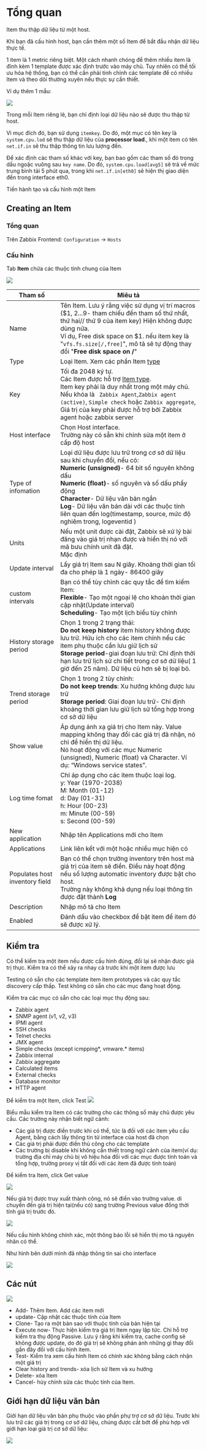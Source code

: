 # Tổng quan
Item thu thập dữ liệu từ một host.

Khi bạn đã cấu hình host, bạn cần thêm một số Item để bắt đầu nhận  dữ liệu thực tế.

1 item là 1 metric riêng biệt. Một cách nhanh chóng để thêm nhiều item là đính kèm 1 template được xác định trước vào máy chủ. Tuy nhiên có thể tối ưu hóa hệ thống, bạn có thể cần phải tinh chỉnh các template để có nhiều Item và theo dõi thường xuyên nếu thực sự cần thiết.

Ví dụ thêm 1 mẫu:

![](/images/Screenshot_67.png)

Trong mỗi Item riêng lẻ, bạn chỉ định loại dữ liệu nào sẽ được thu thập từ host.

Vì mục đích đó, bạn sử dụng `itemkey`. Do đó, một mục có tên key là `system.cpu.lod` sẽ thu thập dữ liệu của **processor load**., khi một item có tên `net.if.in` sẽ thu thập thông tin lưu lượng đến.

Để xác định các tham số khác với key, bạn bao gồm các tham số đó trong dấu ngoặc vuông sau `key name`. Do đó, `system.cpu.load[avg5]` sẽ trả về mức trung bình tải 5 phút qua, trong khi `net.if.in[eth0]` sẽ hiện thị giao diện đến trong interface eth0.

Tiến hành tạo và cấu hình một Item
## Creating an Item
### Tổng quan 

Trên Zabbix Frontend: `Configuration` → `Hosts`

### Cấu hình
Tab **Item** chứa các thuộc tính chung của Item

![](/images/Screenshot_68.png)

|Tham số|Miêu tả|
|-|-|
|Name|Tên Item. Lưu ý rằng việc sử dụng vị trí macros ($1, $2...$9- tham chiếu đến tham số thứ nhất, thứ hai// thứ 9 của item key) Hiện không được dùng nữa.</br> Ví dụ, Free disk space on $1. nếu item key là "`vfs.fs.size[/,free]`", mô tả sẽ tự động thay đổi "**Free disk space on /**" |
|Type|Loại Item. Xem các phần Item [type](/config/info/Item-type.md)|
|Key|Tối đa 2048 ký tự.</br>Các Item được hỗ trợ [Item type](/config/info/Item-type.md).</br>Item key phải là duy nhất trong một máy chủ.</br>Nếu khóa là ` Zabbix Agent`,`Zabbix agent (active)`, `Simple check` hoặc `Zabbix aggregate`, Giá trị của key phải được hỗ trợ bởi Zabbix agent hoặc zabbix server  |
|Host interface|Chọn Host interface.</br> Trường này có sẵn khi chỉnh sửa một item ở cấp độ host|
|Type of infomation |Loại dữ liệu được lưu trữ trong cơ sở dữ liệu sau khi chuyển đổi, nếu có:</br> **Numeric (unsigned)**- 64 bit số nguyên không dấu</br> **Numeric (float)**- số nguyên và số dấu phẩy động</br>**Character**- Dữ liệu văn bản ngắn</br>**Log**- Dữ liệu văn bản dài với các thuộc tính liên quan đến log(timestamp, source, mức độ nghiêm trong, logeventid ) |
|Units|Nếu một unit được cài đặt, Zabbix sẽ xử lý bài đăng  vào giá trị nhạn được và hiển thị nó với mã bưu chính unit đã đặt.</br> Mặc định|
|Update interval|Lấy giá trị Item sau N giây. Khoảng thời gian tối đa cho phép là 1 ngày- 86400 giây|
|custom intervals|Bạn có thể tùy chỉnh các quy tắc để tìm kiếm Item:<br> **Flexible**- Tạo một ngoại lệ cho khoản thời gian cập nhật(Update interval) <br>**Scheduling**- Tạo một lịch biểu tùy chỉnh |
|History storage period |Chọn 1 trong 2 trạng thái:<br> **Do not keep history** item history không được lưu trữ. Hữu ích cho các item chính nếu các item phụ thuộc cần lưu giữ lịch sử<br>**Storage period**-giai đoạn lưu trữ: Chỉ định thời hạn lưu trữ lịch sử chi tiết trong cơ sở dữ liệu( 1 giờ đến 25 năm). Dữ liệu cũ hơn sẽ bị loại bỏ.  |
|Trend storage period|Chọn 1 trong 2 tùy chỉnh:<br>**Do not keep trends**: Xu hướng không được lưu trữ<br>**Storage period**: Giai đoạn lưu trữ- Chỉ định khoảng thời gian lưu giữ lịch sử tổng hợp trong cơ sở dữ liệu |
|Show value|Áp dụng ánh xạ giá trị cho Item này. Value mapping không thay đổi các giá trị đã nhận, nó chỉ để hiển thị dữ liệu.<br>Nó hoạt động với các mục Numeric (unsigned), Numeric (float) và Character. Ví dụ: “Windows service states”.|
|Log time fomat|Chỉ áp dụng cho các item thuộc loại log.<br>y: Year (1970-2038)<br>M: Month (01-12)<br>d: Day (01-31)<br>h: Hour (00-23)<br>m: Minute (00-59)<br>s: Second (00-59) |
|New application|Nhập tên Applications mới cho Item|
|Applications|Link liên kết với một hoặc nhiều mục hiện có|
|Populates host inventory field|Bạn có thể chọn trường inventory trên host mà giá trị của item sẽ điền. Điều này hoạt động nếu số lượng automatic inventory được bật cho host. <br> Trường này không khả dụng nếu loại thông tin được đặt thành **Log**|
|Description|Nhập mô tả cho Item|
|Enabled|Đánh dấu vào checkbox để bật item để item đó sẽ được xử lý.|

## Kiểm tra
Có thể kiểm tra một item nếu được cấu hình đúng, đổi lại sẽ nhận được giá trị thực. Kiểm tra có thể xảy ra nhay cả trước khi một item được lưu

Testing có sẵn cho các template item item prototypes và các quy tắc discovery cấp thấp. Test không có sẵn cho các mục đang hoạt động.

Kiểm tra các mục có sẵn cho các loại mục thụ động sau:

* Zabbix agent
* SNMP agent (v1, v2, v3)
* IPMI agent
* SSH checks
* Telnet checks
* JMX agent
* Simple checks (except icmpping*, vmware.* items)
* Zabbix internal
* Zabbix aggregate
* Calculated items
* External checks
* Database monitor
* HTTP agent

Để kiểm tra một Item, click Test
![](/images/Screenshot_69.png)

Biểu mẫu kiểm tra Item có các trường cho các thông số máy chủ được yêu cầu. Các trường này nhận biết ngữ cảnh: 
* Các giá trị được điền trước khi có thể, tức là đối với các item yêu cầu Agent, bằng cách lấy thông tin từ interface của host đã chọn
* Các giá trị phải được điền thủ công cho các template
* Các trường bị disable khi không cần thiết  trong ngữ cảnh của item(ví dụ: trường địa chỉ máy chủ bị vô hiệu hóa đối với các mục được tính toán và tổng hợp, trường proxy vị tắt đối với các item đã được tính toán)

Để kiểm tra Item, click Get value

![](/images/Screenshot_70.png)

Nếu giá trị được truy xuất thành công, nó sẽ điền vào trường value. di chuyển đến giá trị  hiện tại(nếu có) sang trường Previous value đồng thời tính giá trị trước đó.

![](/images/Screenshot_71.png)

Nếu cấu hình không chính xác, một thông báo lỗi sẽ hiển thị mo tả nguyên nhân có thể.

Như hình bên dưới mình đã nhập thông tin sai cho interface

![](/images/Screenshot_72.png)

## Các nút 
![](/images/Screenshot_73.png)
* Add- Thêm Item. Add các item mới
* update- Cập nhật các thuộc tính của Item
* Clone- Tạo ra một bản sao với thuộc tính của bản hiện tại
* Execute now- Thực hiện kiểm tra giá trị Item ngay lập tức. Chỉ hỗ trợ kiểm tra thụ động Passive. Lưu ý rằng khi kiểm tra, cache config sẽ không được update, do đó giá trị sẽ không phản ánh những gì thay đổi gần đây đối với cấu hình item.
* Test- Kiểm tra xem cấu hình Item có chính xác không bằng cách nhận một giá trị 
* Clear history and trends- xóa lịch sử Item và xu hướng
* Delete- xóa Item
* Cancel- hủy chỉnh sửa các thuộc tính của Item.

## Giới hạn dữ liệu văn bản
Giới hạn dữ liệu văn bản phụ thuộc vào phần phự trợ cơ sở dữ liệu. Trước khi lưu trữ các giá trị trong cơ sở dữ liệu, chúng được cắt bớt để phù hợp với giới hạn loại giá trị cơ sở dữ liệu:

![](/images/Screenshot_73.png)

